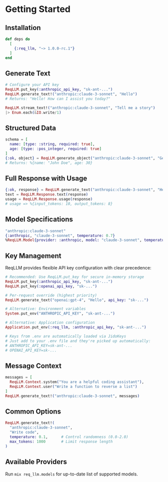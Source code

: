 # Getting Started

## Installation

```elixir
def deps do
  [
    {:req_llm, "~> 1.0.0-rc.1"}
  ]
end
```

## Generate Text

```elixir
# Configure your API key 
ReqLLM.put_key(:anthropic_api_key, "sk-ant-...")
ReqLLM.generate_text!("anthropic:claude-3-sonnet", "Hello")
# Returns: "Hello! How can I assist you today?"

ReqLLM.stream_text!("anthropic:claude-3-sonnet", "Tell me a story")
|> Enum.each(&IO.write/1)
```

## Structured Data

```elixir
schema = [
  name: [type: :string, required: true],
  age: [type: :pos_integer, required: true]
]
{:ok, object} = ReqLLM.generate_object("anthropic:claude-3-sonnet", "Generate a person", schema)
# Returns: %{name: "John Doe", age: 30}
```

## Full Response with Usage

```elixir
{:ok, response} = ReqLLM.generate_text("anthropic:claude-3-sonnet", "Hello")
text = ReqLLM.Response.text(response)
usage = ReqLLM.Response.usage(response)
# usage => %{input_tokens: 10, output_tokens: 8}
```

## Model Specifications

```elixir
"anthropic:claude-3-sonnet"
{:anthropic, "claude-3-sonnet", temperature: 0.7}
%ReqLLM.Model{provider: :anthropic, model: "claude-3-sonnet", temperature: 0.7}
```

## Key Management

ReqLLM provides flexible API key configuration with clear precedence:

```elixir
# Recommended: Use ReqLLM.put_key for secure in-memory storage
ReqLLM.put_key(:anthropic_api_key, "sk-ant-...")
ReqLLM.put_key(:openai_api_key, "sk-...")

# Per-request override (highest priority)
ReqLLM.generate_text("openai:gpt-4", "Hello", api_key: "sk-...")

# Alternative: Environment variables
System.put_env("ANTHROPIC_API_KEY", "sk-ant-...")

# Alternative: Application configuration
Application.put_env(:req_llm, :anthropic_api_key, "sk-ant-...")

# Keys from .env are automatically loaded via JidoKeys
# Just add to your .env file and they're picked up automatically:
# ANTHROPIC_API_KEY=sk-ant-...
# OPENAI_API_KEY=sk-...
```

## Message Context

```elixir
messages = [
  ReqLLM.Context.system("You are a helpful coding assistant"),
  ReqLLM.Context.user("Write a function to reverse a list")
]
ReqLLM.generate_text!("anthropic:claude-3-sonnet", messages)
```

## Common Options

```elixir
ReqLLM.generate_text!(
  "anthropic:claude-3-sonnet",
  "Write code",
  temperature: 0.1,      # Control randomness (0.0-2.0)
  max_tokens: 1000       # Limit response length
)
```

## Available Providers

Run `mix req_llm.models` for up-to-date list of supported models.
